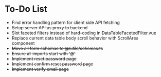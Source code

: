 # To-Do List
- Find error handling pattern for client side API fetching
- ~~Setup server API as proxy to backend~~
- Slot faceted filters instead of hard-coding in DataTableFacetedFilter.vue
- Replace current data table body scroll behavior with ScrollArea component
- ~~Move all form schemas to @/utils/schemas.ts~~
- ~~Ensure all imports start with '@'~~
- ~~Implement reset password page~~
- ~~Implement confirm reset password page~~
- ~~Implement verify email page~~
